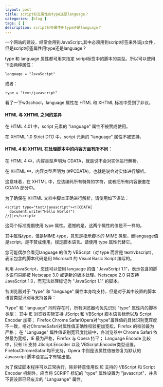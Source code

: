 ```yaml
---
layout: post
title: script标签属性用type还是language？
categories: [blog ]
tags: [ ]
description: script标签属性用type还是language？
---
```


一个网站的建设，经常会用到JavaScript,其中必须用到script标签来外调js文件，但是script标签属性用type还是language？

type 和 language 属性都可用来指定 script标签中的脚本的类型。所以可以使用下面两种属性：

	language = "JavaScript"

或者：

	type = "text/javascript"

看了一下w3school，language 属性在 HTML 和 XHTML 标准中受到了非议。

#### HTML 与 XHTML 之间的差异

在 HTML 4.01 中，script 元素的 "language" 属性不被赞成使用。

在 XHTML 1.0 Strict DTD 中，script 元素的 "language" 属性不被支持。

#### HTML 4 和 XHTML 在处理脚本中的内容方面有所不同：

在 HTML 4 中，内容类型声明为 CDATA，就是说不会对实体进行解析。

在 XHTML 中，内容类型声明为 (#PCDATA)，也就是说会对实体进行解析。

这意味着，在 XHTML 中，应该编码所有特殊的字符，或者把所有内容嵌套在 CDATA 部分中。

为了确保在 XHTML 文档中脚本正确进行解析，请使用如下语法：

	<script type="text/javascript"><![CDATA[
	  document.write("Hello World!")
	//]]></script>

这两个标准提倡使用 type 属性。遗憾的是，这两个属性的值是不一样的。

其中属性type，值是MIME-type，意思是指示脚本的 MIME 类型，而language值是script，是不赞成使用。规定脚本语言。请使用 type 属性代替它。

您可能偶尔会看见language 的值为 VBScript（对 type 而言是 text/vbscript），表示包含的脚本代码是用 Microsoft 的 Visual Basic Script 编写的。

利用 JavaScript，您还可以使用 language 的值 "JavaScript 1.1"，表示包含的脚本语句只能被 Netscape 3.0 或更新的版本处理。Netscape 2.0 只支持 JavaScript 1.0，而无法处理标记为 "JavaScript 1.1" 的脚本。

各浏览器对于 "type" 和 "language" 属性本身均支持，但是对于其中设置的脚本语言类型识别与支持各异：

"type" 和 "language" 同时存在时，所有浏览器均优先识别 "type" 属性内的脚本类型；
其中 IE 浏览器实际支持 JScript 和 VBScript 脚本语言标示以及 Script Encoder 加密；
Firefox Chrome SafariOpera对"type"属性值的具体识别宽容度不一致，相对ChromeSafari对属性值正确性校验更加宽松，Firefox 的校验最为严格；
在 "Language" 属性值识别宽容度比较中，各浏览器中 Chrome Safari 依然最为宽松，IE 最为严格，Firefox 与 Opera 持平；
Language Encode 比较中，只有 IE 支持 JScript.Encoder 以及 VBScript.Encoder类型设置，FirefoxChromeSafari均不支持，Opera 中则是该属性值被修复为默认的 Javascript 脚本语言后才有输出值。

为了保证脚本程序可以正常执行，除非特意使用仅 IE 支持的 VBScript 和 Script Encoder 机制外，应当将 SCRIPT 标记的 "type" 属性设置为 "javascript"，并且不要设置已经废弃的 "Languange" 属性。